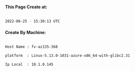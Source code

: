 
   
#### This Page Create at:

```bash

2022-06-25 - 15:30:13 UTC

```

#### Create By Machine:

```bash

Host Name : fv-az135-368

platform  : Linux-5.13.0-1031-azure-x86_64-with-glibc2.31

Ip Local  : 10.1.0.145

```

